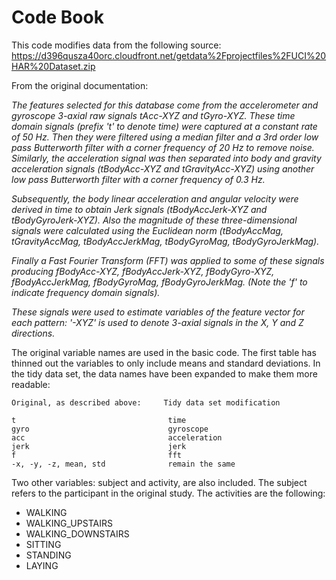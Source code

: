 # Code Book

This code modifies data from the following source:
https://d396qusza40orc.cloudfront.net/getdata%2Fprojectfiles%2FUCI%20HAR%20Dataset.zip

From the original documentation:

*The features selected for this database come from the accelerometer and gyroscope 3-axial raw signals tAcc-XYZ and tGyro-XYZ. These time domain signals (prefix 't' to denote time) were captured at a constant rate of 50 Hz. Then they were filtered using a median filter and a 3rd order low pass Butterworth filter with a corner frequency of 20 Hz to remove noise. Similarly, the acceleration signal was then separated into body and gravity acceleration signals (tBodyAcc-XYZ and tGravityAcc-XYZ) using another low pass Butterworth filter with a corner frequency of 0.3 Hz.*

*Subsequently, the body linear acceleration and angular velocity were derived in time to obtain Jerk signals (tBodyAccJerk-XYZ and tBodyGyroJerk-XYZ). Also the magnitude of these three-dimensional signals were calculated using the Euclidean norm (tBodyAccMag, tGravityAccMag, tBodyAccJerkMag, tBodyGyroMag, tBodyGyroJerkMag).*

*Finally a Fast Fourier Transform (FFT) was applied to some of these signals producing fBodyAcc-XYZ, fBodyAccJerk-XYZ, fBodyGyro-XYZ, fBodyAccJerkMag, fBodyGyroMag, fBodyGyroJerkMag. (Note the 'f' to indicate frequency domain signals).* 

*These signals were used to estimate variables of the feature vector for each pattern:*
*'-XYZ' is used to denote 3-axial signals in the X, Y and Z directions.*

The original variable names are used in the basic code. The first table has thinned out the variables to only include means and standard deviations.  In the tidy data set, the data names have been expanded to make them more readable:

    Original, as described above:     Tidy data set modification

    t                                  time
    gyro                               gyroscope
    acc                                acceleration
    jerk                               jerk
    f                                  fft
    -x, -y, -z, mean, std              remain the same  
    
Two other variables: subject and activity, are also included. The subject refers to the participant in the original study. The activities are the following: 

* WALKING
* WALKING_UPSTAIRS
* WALKING_DOWNSTAIRS
* SITTING
* STANDING
* LAYING
